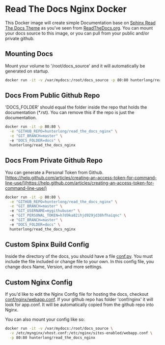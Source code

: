 # Read The Docs Nginx Docker

This Docker image will create simple Documentation base on [Sphinx Read The Docs Theme](https://github.com/snide/sphinx_rtd_theme) as you've seen from [ReadTheDocs.org](https://readthedocs.org). You can mount your docs source to this image, or you can pull from your public and/or private github. 


## Mounting Docs
Mount your volume to '/root/docs_source' and it will automatically be generated on startup.
```bash
docker run -it -v /var/mydocs:/root/docs_source -p 80:80 hunterlong/read_the_docs_nginx
```

## Docs From Public Github Repo
'DOCS_FOLDER' should equal the folder inside the repo that holds the documentation (*.rst). You can remove this if the repo is just the documentation. 
```bash
docker run -it -p 80:80 \
  -e "GITHUB_REPO=hunterlong/read_the_docs_nginx" \
  -e "GIT_BRANCH=master" \ 
  -e "DOCS_FOLDER=docs" \ 
  hunterlong/read_the_docs_nginx
```

## Docs From Private Github Repo
You can generate a Personal Token from Github. [https://help.github.com/articles/creating-an-access-token-for-command-line-use/](https://help.github.com/articles/creating-an-access-token-for-command-line-use/)
```bash
docker run -it -p 80:80 \
  -e "GITHUB_REPO=hunterlong/read_the_docs_nginx" \
  -e "GIT_BRANCH=master" \ 
  -e "GIT_USERNAME=mygithubuser" \ 
  -e "GIT_PERSONAL_TOKEN=h7d9ka82ihjd929jd38hfhaiqnc" \ 
  -e "GIT_BRANCH=master" \ 
  -e "DOCS_FOLDER=docs" \ 
  hunterlong/read_the_docs_nginx
```

## Custom Spinx Build Config
Inside the directory of the docs, you should have a file [conf.py](https://github.com/hunterlong/read_the_docs_nginx/blob/master/docs/conf.py). You must include the file included or change file to your own. In this config file, you change docs Name, Version, and more settings.

## Custom Nginx Config
If you'd like to edit the Nginx Config file for hosting the docs, checkout [conf/nginx/webapp.conf](https://github.com/hunterlong/read_the_docs_nginx/blob/master/conf/nginx/app.conf). If your github repo has folder 'conf/nginx' it will look for app.conf. It will be automatically copied from the github repo into Nginx. 

You can also mount your config like so:
```bash
docker run -it -v /var/mydocs:/root/docs_source \
  -v /etc/mynginx/vhost.conf:/etc/nginx/sites-enabled/webapp.conf \
  -p 80:80 hunterlong/read_the_docs_nginx
```
